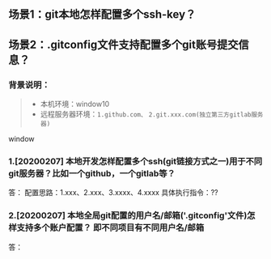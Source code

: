 <!--
 * @Descripttion: 
 * @version: 
 * @Author: wenq
 * @Date: 2020-02-08 14:41:48
 * @LastEditors  : wenq
 * @LastEditTime : 2020-02-08 16:09:07
 -->
 ## 场景1：git本地怎样配置多个ssh-key？
 ## 场景2：.gitconfig文件支持配置多个git账号提交信息？

### **背景说明**：
>* 本机环境：window10
>* 远程服务器环境：`1.github.com、`  `2.git.xxx.com(独立第三方gitlab服务器)`

window
### 1.[20200207] 本地开发怎样配置多个ssh(git链接方式之一)用于不同git服务器？比如一个github，一个gitlab等？
答：
配置思路：1.xxx、2.xxx、3.xxxx、4.xxxx
具体执行指令：??

### 2.[20200207] 本地全局git配置的用户名/邮箱('.gitconfig'文件)怎样支持多个账户配置？ 即不同项目有不同用户名/邮箱
答：

